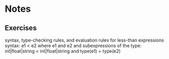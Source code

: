 # Notes

## Exercises
syntax, type-checking rules, and evaluation rules for less-than expressions
syntax: e1 < e2 where e1 and e2 and subexpressions of the
type: int|float|string < int|float|string and type(e1) = type(e2)